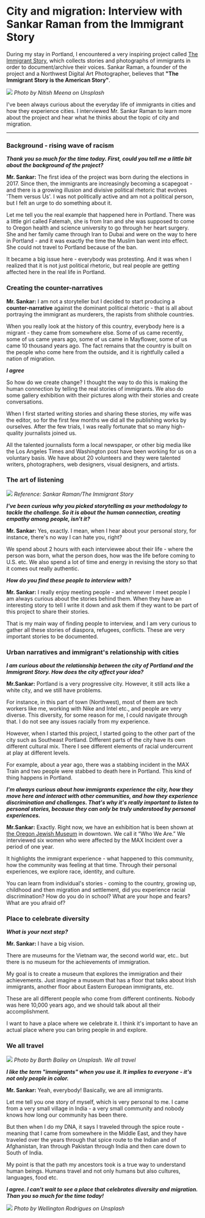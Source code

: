 
# City and migration: Interview with Sankar Raman from the Immigrant Story

During my stay in Portland, I encountered a very inspiring project called [The Immigrant Story](https://theimmigrantstory.org/), which collects stories and photographs of immigrants in order to document/archive their voices. Sankar Raman, a founder of the project and a Northwest Digital Art Photographer, believes that **"The Immigrant Story is the American Story"**.

![](immigrantstory.jpg)
*Photo by Nitish Meena on Unsplash*

I've been always curious about the everyday life of immigrants in cities and how they experience cities. I interviewed Mr. Sankar Raman to learn more about the project and hear what he thinks about the topic of city and migration.

---

### Background - rising wave of racism

***Thank you so much for the time today. First, could you tell me a little bit about the background of the project?***

**Mr. Sankar:** The first idea of the project was born during the elections in 2017. Since then, the immigrants are increasingly becoming a scapegoat - and there is a growing illusion and divisive political rhetoric that evolves 'Them versus Us'. I was not politically active and am not a political person, but I felt an urge to do something about it.

Let me tell you the real example that happened here in Portland. There was a little girl called Fatemah, she is from Iran and she was supposed to come to Oregon health and science university to go through her heart surgery. She and her family came through Iran to Dubai and were on the way to here in Portland - and it was exactly the time the Muslim ban went into effect. She could not travel to Portland because of the ban.

It became a big issue here - everybody was protesting. And it was when I realized that it is not just political rhetoric, but real people are getting affected here in the real life in Portland.

### Creating the counter-narratives

**Mr. Sankar:** I am not a storyteller but I decided to start producing a **counter-narrative** against the dominant political rhetoric - that is all about portraying the immigrant as murderers, the rapists from shithole countries.

When you really look at the history of this country, everybody here is a migrant - they came from somewhere else. Some of us came recently, some of us came years ago, some of us came in Mayflower, some of us came 10 thousand years ago. The fact remains that the country is built on the people who come here from the outside, and it is rightfully called a nation of migration.

***I agree***

So how do we create change? I thought the way to do this is making the human connection by telling the real stories of immigrants. We also do some gallery exhibition with their pictures along with their stories and create conversations.

When I first started writing stories and sharing these stories, my wife was the editor, so for the first few months we did all the publishing works by ourselves. After the few trials, I was really fortunate that so many high-quality journalists joined us.

All the talented journalists form a local newspaper, or other big media like the Los Angeles Times and Washington post have been working for us on a voluntary basis. We have about 20 volunteers and they were talented writers, photographers, web designers, visual designers, and artists.

### The art of listening

![](immigrantstory02.jpg)
*Reference: Sankar Raman/The Immigrant Story*

***I've been curious why you picked storytelling as your methodology to tackle the challenge. So it is about the human connection, creating empathy among people, isn't it?***

**Mr. Sankar:** Yes, exactly. I mean, when I hear about your personal story, for instance, there's no way I can hate you, right?

We spend about 2 hours with each interviewee about their life -  where the person was born, what the person does, how was the life before coming to U.S. etc. We also spend a lot of time and energy in revising the story so that it comes out really authentic.

***How do you find these people to interview with?***

**Mr. Sankar:** I really enjoy meeting people - and whenever I meet people I am always curious about the stories behind them. When they have an interesting story to tell I write it down and ask them if they want to be part of this project to share their stories.

That is my main way of finding people to interview, and I am very curious to gather all these stories of diaspora, refugees, conflicts. These are very important stories to be documented.

### Urban narratives and immigrant's relationship with cities

***I am curious about the relationship between the city of Portland and the Immigrant Story. How does the city affect your idea?***

**Mr.Sankar:** Portland is a very progressive city. However, it still acts like a white city, and we still have problems.

For instance, in this part of town (Northwest), most of them are tech workers like me, working with Nike and Intel etc., and people are very diverse. This diversity, for some reason for me, I could navigate through that. I do not see any issues racially from my experience.

However, when I started this project, I started going to the other part of the city such as Southeast Portland. Different parts of the city have its own different cultural mix. There I see different elements of racial undercurrent at play at different levels.

For example, about a year ago, there was a stabbing incident in the MAX Train and two people were stabbed to death here in Portland. This kind of thing happens in Portland.

***I'm always curious about how immigrants experience the city, how they move here and interact with other communities, and how they experience discrimination and challenges. That's why it's really important to listen to personal stories, because they can only be truly understood by personal experiences.***

**Mr.Sankar:** Exactly. Right now, we have an exhibition hat is been shown at [the Oregon Jewish Museum](http://www.ojmche.org/) in downtown. We call it “Who We Are.” We interviewed six women who were affected by the MAX Incident over a period of one year.

It highlights the immigrant experience - what happened to this community, how the community was feeling at that time. Through their personal experiences, we explore race, identity, and culture.

You can learn from individual's stories - coming to the country, growing up, childhood and then migration and settlement, did you experience racial discrimination? How do you do in school? What are your hope and fears? What are you afraid of?

### Place to celebrate diversity

***What is your next step?***

**Mr. Sankar:** I have a big vision.

There are museums for the Vietnam war, the second world war, etc.. but there is no museum for the achievements of immigration.

My goal is to create a museum that explores the immigration and their achievements. Just imagine a museum that has a floor that talks about Irish immigrants, another floor about Eastern European immigrants, etc.

These are all different people who come from different continents. Nobody was here 10,000 years ago, and we should talk about all their accomplishment.

I want to have a place where we celebrate it. I think it's important to have an actual place where you can bring people in and explore.

### We all travel

![](imigratntstory03.jpg)
*Photo by Barth Bailey on Unsplash. We all travel*

***I like the term "immigrants" when you use it. It implies to everyone - it's not only people in color.***

**Mr. Sankar:** Yeah, everybody! Basically, we are all immigrants.

Let me tell you one story of myself, which is very personal to me. I came from a very small village in India - a very small community and nobody knows how long our community has been there.

But then when I do my DNA, it says I traveled through the spice route -  meaning that I came from somewhere in the Middle East, and they have traveled over the years through that spice route to the Indian and of Afghanistan, Iran through Pakistan through India and then care down to South of India.

My point is that the path my ancestors took is a true way to understand human beings. Humans travel and not only humans but also cultures, languages, food etc.

***I agree. I can't wait to see a place that celebrates diversity and migration. Than you so much for the time today!***

![](immigrantstory01.jpg)
*Photo by Wellington Rodrigues on Unsplash*
